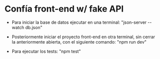 # Confía front-end w/ fake API
* Para iniciar la base de datos ejecutar en una terminal: "json-server --watch db.json"

* Posteriormente iniciar el proyecto front-end en otra terminal, sin cerrar la anteriormente abierta, con el siguiente comando: "npm run dev"

* Para ejecutar los tests: "npm test"
